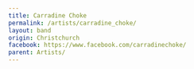 ```yaml
---
title: Carradine Choke
permalink: /artists/carradine_choke/
layout: band
origin: Christchurch
facebook: https://www.facebook.com/carradinechoke/
parent: Artists/
---
```


